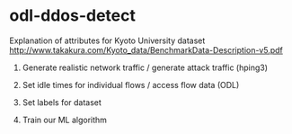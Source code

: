 # odl-ddos-detect

Explanation of attributes for Kyoto University dataset
http://www.takakura.com/Kyoto_data/BenchmarkData-Description-v5.pdf


1. Generate realistic network traffic / generate attack traffic (hping3)

2. Set idle times for individual flows / access flow data (ODL)

3. Set labels for dataset

4. Train our ML algorithm
